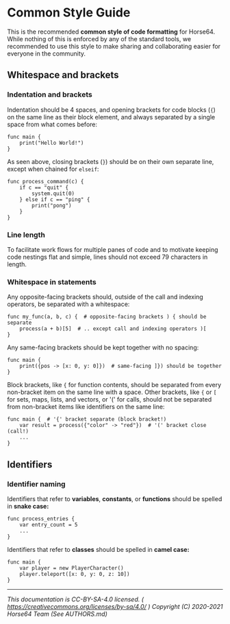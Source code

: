 
# Common Style Guide

This is the recommended **common style of code formatting** for Horse64.
While nothing of this is enforced by any of the standard tools, we
recommended to use this style to make sharing and collaborating easier
for everyone in the community.


## Whitespace and brackets

### Indentation and brackets

Indentation should be 4 spaces, and opening brackets for code blocks
(`{`) on the same line as their block element, and always separated by
a single space from what comes before:

```Horse64
func main {
    print("Hello World!")
}
```

As seen above, closing brackets (`}`) should be on their own separate
line, except when chained for `elseif`:

```Horse64
func process_command(c) {
    if c == "quit" {
        system.quit(0)
    } else if c == "ping" {
        print("pong")
    }
}
```

### Line length

To facilitate work flows for multiple panes of code and to motivate
keeping code nestings flat and simple, lines should not exceed 79
characters in length.


### Whitespace in statements

Any opposite-facing brackets should, outside of the call and indexing
operators, be separated with a whitespace:

```Horse64
func my_func(a, b, c) {  # opposite-facing brackets ) { should be separate
    process(a + b)[5]  # .. except call and indexing operators )[
}
```

Any same-facing brackets should be kept together with no spacing:

```Horse64
func main {
    print({pos -> [x: 0, y: 0]})  # same-facing ]}) should be together
}
```

Block brackets, like `{` for function contents, should be separated from
every non-bracket item on the same line with a space. Other brackets,
like `{` or `[` for sets, maps, lists, and vectors, or '(' for calls,
should not be separated from non-bracket items like identifiers on the
same line:

```Horse64
func main {  # '{' bracket separate (block bracket!)
    var result = process({"color" -> "red"})  # '(' bracket close (call!)
    ...
}
```


## Identifiers

### Identifier naming

Identifiers that refer to **variables**, **constants**, or **functions**
should be spelled in **snake case:**

```Horse64
func process_entries {
    var entry_count = 5
    ...
}
```

Identifiers that refer to **classes** should be spelled in **camel case:**

```Horse64
func main {
    var player = new PlayerCharacter()
    player.teleport([x: 0, y: 0, z: 10])
}
```

---
*This documentation is CC-BY-SA-4.0 licensed.
( https://creativecommons.org/licenses/by-sa/4.0/ )
Copyright (C) 2020-2021 Horse64 Team (See AUTHORS.md)*
